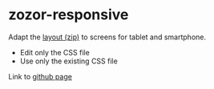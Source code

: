 # zozor-responsive

Adapt the [layout (zip)](https://github.com/becodeorg/CRL-Woods-4.27/blob/main/LearningPath/01.The-Field/04.HTML-CSS/2.responsive/exo-respons.zip) to screens for tablet and smartphone.

* Edit only the CSS file
* Use only the existing CSS file

Link to [github page]()
